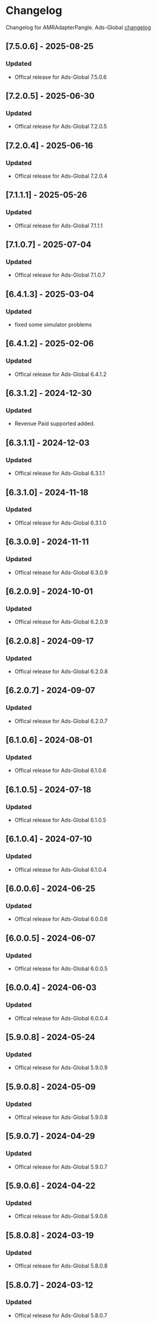 # Changelog

Changelog for AMRAdapterPangle. 
Ads-Global [changelog](https://www.pangleglobal.com/integration/integrate-pangle-sdk-for-ios)

## [7.5.0.6] - 2025-08-25
### Updated
- Offical release for Ads-Global 7.5.0.6

## [7.2.0.5] - 2025-06-30
### Updated
- Offical release for Ads-Global 7.2.0.5

## [7.2.0.4] - 2025-06-16
### Updated
- Offical release for Ads-Global 7.2.0.4

## [7.1.1.1] - 2025-05-26
### Updated
- Offical release for Ads-Global 7.1.1.1

## [7.1.0.7] - 2025-07-04
### Updated
- Offical release for Ads-Global 7.1.0.7

## [6.4.1.3] - 2025-03-04
### Updated
- fixed some simulator problems

## [6.4.1.2] - 2025-02-06
### Updated
- Offical release for Ads-Global 6.4.1.2

## [6.3.1.2] - 2024-12-30
### Updated
- Revenue Paid supported added.

## [6.3.1.1] - 2024-12-03
### Updated
- Offical release for Ads-Global 6.3.1.1

## [6.3.1.0] - 2024-11-18
### Updated
- Offical release for Ads-Global 6.3.1.0

## [6.3.0.9] - 2024-11-11
### Updated
- Offical release for Ads-Global 6.3.0.9

## [6.2.0.9] - 2024-10-01
### Updated
- Offical release for Ads-Global 6.2.0.9

## [6.2.0.8] - 2024-09-17
### Updated
- Offical release for Ads-Global 6.2.0.8

## [6.2.0.7] - 2024-09-07
### Updated
- Offical release for Ads-Global 6.2.0.7

## [6.1.0.6] - 2024-08-01
### Updated
- Offical release for Ads-Global 6.1.0.6

## [6.1.0.5] - 2024-07-18
### Updated
- Offical release for Ads-Global 6.1.0.5

## [6.1.0.4] - 2024-07-10
### Updated
- Offical release for Ads-Global 6.1.0.4

## [6.0.0.6] - 2024-06-25
### Updated
- Offical release for Ads-Global 6.0.0.6

## [6.0.0.5] - 2024-06-07
### Updated
- Offical release for Ads-Global 6.0.0.5

## [6.0.0.4] - 2024-06-03
### Updated
- Offical release for Ads-Global 6.0.0.4

## [5.9.0.8] - 2024-05-24
### Updated
- Offical release for Ads-Global 5.9.0.9

## [5.9.0.8] - 2024-05-09
### Updated
- Offical release for Ads-Global 5.9.0.8

## [5.9.0.7] - 2024-04-29
### Updated
- Offical release for Ads-Global 5.9.0.7

## [5.9.0.6] - 2024-04-22
### Updated
- Offical release for Ads-Global 5.9.0.6

## [5.8.0.8] - 2024-03-19
### Updated
- Offical release for Ads-Global 5.8.0.8

## [5.8.0.7] - 2024-03-12
### Updated
- Offical release for Ads-Global 5.8.0.7
